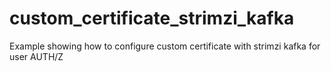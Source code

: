 # custom_certificate_strimzi_kafka
Example showing how to configure custom certificate with strimzi kafka for user AUTH/Z
